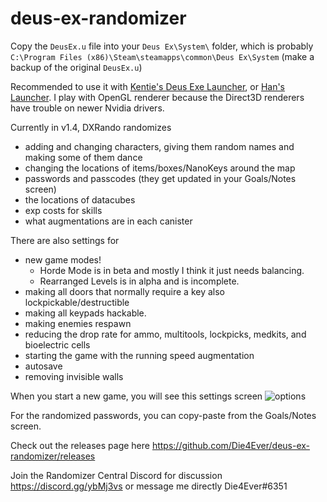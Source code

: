 # deus-ex-randomizer

Copy the `DeusEx.u` file into your `Deus Ex\System\` folder, which is probably `C:\Program Files (x86)\Steam\steamapps\common\Deus Ex\System` (make a backup of the original `DeusEx.u`)

Recommended to use it with [Kentie's Deus Exe Launcher](http://www.kentie.net/article/dxguide/), or [Han's Launcher](https://coding.hanfling.de/launch/#binaries). I play with OpenGL renderer because the Direct3D renderers have trouble on newer Nvidia drivers.

Currently in v1.4, DXRando randomizes
* adding and changing characters, giving them random names and making some of them dance
* changing the locations of items/boxes/NanoKeys around the map
* passwords and passcodes (they get updated in your Goals/Notes screen)
* the locations of datacubes
* exp costs for skills
* what augmentations are in each canister

There are also settings for
* new game modes!
    * Horde Mode is in beta and mostly I think it just needs balancing.
    * Rearranged Levels is in alpha and is incomplete.
* making all doors that normally require a key also lockpickable/destructible
* making all keypads hackable.
* making enemies respawn
* reducing the drop rate for ammo, multitools, lockpicks, medkits, and bioelectric cells
* starting the game with the running speed augmentation
* autosave
* removing invisible walls

When you start a new game, you will see this settings screen
![options](https://i.imgur.com/b0boxCG.png)

For the randomized passwords, you can copy-paste from the Goals/Notes screen.

Check out the releases page here https://github.com/Die4Ever/deus-ex-randomizer/releases

Join the Randomizer Central Discord for discussion https://discord.gg/ybMj3vs or message me directly Die4Ever#6351
